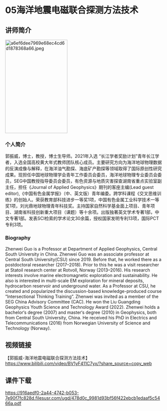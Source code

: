#  05海洋地震电磁联合探测方法技术
## 讲师简介


<html>
<head> 
<meta charset="utf-8"> 
</head>
<body>
  

<p> <img src="https://s1.imagehub.cc/images/2023/08/25/a6ef6dee7969e68ec4cd6d1878368a66.jpeg" alt="a6ef6dee7969e68ec4cd6d1878368a66.jpeg" border="0"  width="200" height="300" />      </p>                  

</body>
</html> 

### 个人简介

郭振威，博士，教授，博士生导师。2021年入选 “长江学者奖励计划”青年长江学者，入选全国高校黄大年式教师团队核心成员。主要研究方向为海洋地球物理数据的反演成像与解释，在海洋油气勘探、海底矿产勘探等领域取得了国际原创性研究成果。现担任中国地球物理学会青年工作委员会委员，海洋地球物理专业委员会委员，SEG中国教授指导委员会委员，有色资源与地质灾害探查湖南省重点实验室副主任，担任《Journal of Applied Geophysics》期刊的客座主编(Lead guest editor),《中国有色金属学报》（中、英文版）青年编委。跨学科课程《交叉思维训练》的创始人。荣获教育部科技进步一等奖1项，中国有色金属工业科学技术一等奖1项，刘光鼎地球物理青年科技奖。主持国家自然科学基金面上项目、青年项目、湖南省科技创新重大项目（课题）等十余项。出版独著英文学术专著1部，中文专著1部。发表SCI检索的学术论文30余篇，授权国家发明专利13项，国际PCT专利3项。

### Biography
Zhenwei Guo is a Professor at Department of Applied Geophysics, Central South University in China. 
Zhenwei Guo was an associate professor at Central South University(CSU) since 2019. Before that, he worked there as a postdoctoral researcher (2017–2018). Prior to this he was a visit researcher at Statoil research center at Rotvoll, Norway (2013–2016). 
His research interests involve marine electromagnetic exploration and sustainability. He also is interested in multi-scale EM exploration for mineral deposits, hydrocarbon reservoir and underground water. 
As a Professor at CSU, he created and popularized the discussion-based knowledge-produced course “Intersectional Thinking Training”.
Zhenwei was invited as a member of the SEG China Advisory Committee (CAC). He won the Liu Guangding Geophysics Youth Science and Technology Award (2022).
Zhenwei holds a bachelor‘s degree (2007) and master‘s degree (2010) in Geophysics, both from Central South University, China. He received his PhD in Electrics and Telecommunications (2016) from Norwegian University of Science and Technology (Norway).





## 视频链接

【郭振威-海洋地震电磁联合探测方法技术】 https://www.bilibili.com/video/BV1yF411C7yx/?share_source=copy_web

## 课件下载

https://916aedf0-2a44-4742-b053-7e90f7fc828d.filesusr.com/ugd/478d0c_9981d93bf56f422ebcb1edaaf5c5466a.pdf
